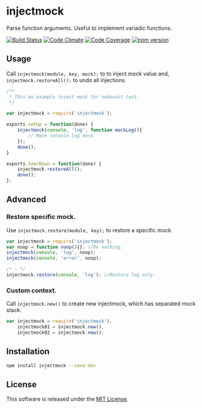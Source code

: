 injectmock
=====

Parse function arguments. Useful to implement variadic functions.

<!-- Badge start -->

[![Build Status][my_travis_badge_url]][my_travis_url]
[![Code Climate][my_codeclimate_badge_url]][my_codeclimate_url]
[![Code Coverage][my_codeclimate_coverage_badge_url]][my_codeclimate_url]
[![npm version][my_npm_budge_url]][my_npm_url]

Usage
-----

Call `injectmock(module, key, mock);` to to inject mock value and, `injectmock.restoreAll();` to undo all injections.
 

```javascript
/**
 * This an example inject mock for nodeunit test.
 */

var injectmock = require('injectmock');

exports.setUp = function(done) {
    injectmock(console, 'log', function mockLog(){
        // Mock console.log here.
    });
    done();    
}

exports.tearDown = function(done) {
    injectmock.restoreAll();    
    done();
};


```


Advanced
-----

### Restore specific mock.

Use `injectmock.restore(module, key);` to restore a specific mock. 

```javascript
var injectmock = require('injectmock');
var noop = function noop(){}; //Do nothing.
injectmock(console, 'log', noop);  
injectmock(console, 'error', noop);

/* ~ */
injectmock.restore(console, 'log'); //Restore log only.

```

### Custom context.

Call `injectmock.new()` to create new injectmock, which has separated mock stack. 

```javascript
var injectmock = require('injectmock'),
    injectmock01 = injectmock.new(),
    injectmock02 = injectmock.new();
```




Installation
-----

```bash
npm install injectmock --save-dev
```


License
-------
This software is released under the [MIT License][my_license_url].



<!-- Links start -->

[nodejs_url]: http://nodejs.org/
[npm_url]: https://www.npmjs.com/
[nvm_url]: https://github.com/creationix/nvm
[bitdeli_url]: https://bitdeli.com/free
[my_bitdeli_badge_url]: https://d2weczhvl823v0.cloudfront.net/okunishinishi/node-injectmock/trend.png
[my_repo_url]: https://github.com/okunishinishi/node-injectmock
[my_travis_url]: http://travis-ci.org/okunishinishi/node-injectmock
[my_travis_badge_url]: http://img.shields.io/travis/okunishinishi/node-injectmock.svg?style=flat
[my_license_url]: https://github.com/okunishinishi/node-injectmock/blob/master/LICENSE
[my_codeclimate_url]: http://codeclimate.com/github/okunishinishi/node-injectmock
[my_codeclimate_badge_url]: http://img.shields.io/codeclimate/github/okunishinishi/node-injectmock.svg?style=flat
[my_codeclimate_coverage_badge_url]: http://img.shields.io/codeclimate/coverage/github/okunishinishi/node-injectmock.svg?style=flat
[my_apiguide_url]: http://okunishinishi.github.io/node-injectmock/apiguide
[my_lib_apiguide_url]: http://okunishinishi.github.io/node-injectmock/apiguide/module-injectmock_lib.html
[my_coverage_url]: http://okunishinishi.github.io/node-injectmock/coverage/lcov-report
[my_coverage_report_url]: http://okunishinishi.github.io/node-injectmock/coverage/lcov-report/
[my_gratipay_url]: https://gratipay.com/okunishinishi/
[my_gratipay_budge_url]: http://img.shields.io/gratipay/okunishinishi.svg?style=flat
[my_npm_url]: http://www.npmjs.org/package/injectmock
[my_npm_budge_url]: http://img.shields.io/npm/v/injectmock.svg?style=flat
[my_tag_url]: http://github.com/okunishinishi/node-injectmock/releases/tag/
[my_tag_badge_url]: http://img.shields.io/github/tag/okunishinishi/node-injectmock.svg?style=flat

<!-- Links end -->
